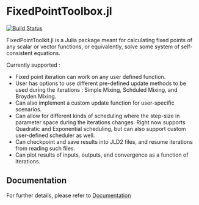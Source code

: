 # FixedPointToolbox.jl

[![Build Status](https://github.com/Anjishnubose/FixedPointToolkit.jl/actions/workflows/CI.yml/badge.svg?branch=main)](https://github.com/Anjishnubose/FixedPointToolkit.jl/actions/workflows/CI.yml?query=branch%3Amain)

FixedPointToolkit.jl is a Julia package meant for calculating fixed points of any scalar or vector functions, or equivalently, solve some system of self-consistent equations.

Currently supported :
* Fixed point iteration can work on any user defined function.
* User has options to use different pre-defined update methods to be used during the iterations : Simple Mixing, Schduled Mixing, and Broyden Mixing.
* Can also implement a custom update function for user-specific scenarios.
* Can allow for different kinds of scheduling where the step-size in parameter space during the iterations changes. Right now supports Quadratic and Exponential scheduling, but can also support custom user-defined scheduler as well.
* Can checkpoint and save results into JLD2 files, and resume iterations from reading such files.
* Can plot results of inputs, outputs, and convergence as a function of iterations.

## Documentation
For further details, please refer to [Documentation](https://anjishnubose.github.io/FixedPointToolkit.jl/)
